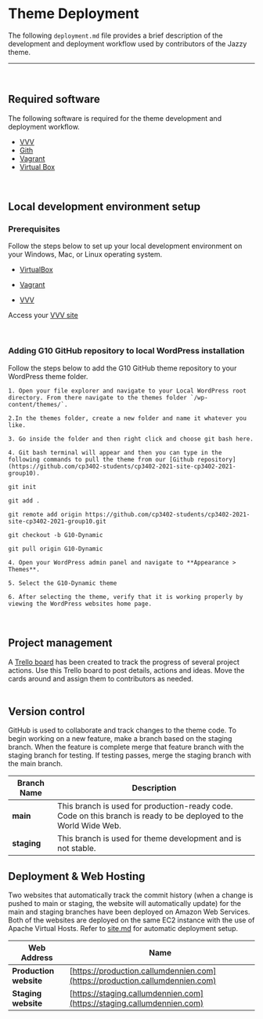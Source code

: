 # Theme Deployment
The following `deployment.md` file provides a brief description of the development and deployment workflow used by contributors of the Jazzy theme.

___

<br>

## Required software
The following software is required for the theme development and deployment workflow.
- [VVV](https://varyingvagrantvagrants.org/)
- [Gith](https://git-scm.com/)
- [Vagrant](https://www.vagrantup.com/)
- [Virtual Box](https://www.virtualbox.org/)

<br>

## Local development environment setup
### Prerequisites
Follow the steps below to set up your local development environment on your Windows, Mac, or Linux operating system.
<br>


* [VirtualBox](https://www.virtualbox.org/)

* [Vagrant](https://www.vagrantup.com/docs/installation)

* [VVV](https://varyingvagrantvagrants.org/docs/en-US/installation/)


Access your [VVV site](https://vvv.test.com)



<br>

### Adding G10 GitHub repository to local WordPress installation
Follow the steps below to add the G10 GitHub theme repository to your WordPress theme folder.
<br>
```
1. Open your file explorer and navigate to your Local WordPress root directory. From there navigate to the themes folder `/wp-content/themes/`.

2.In the themes folder, create a new folder and name it whatever you like.

3. Go inside the folder and then right click and choose git bash here.

4. Git bash terminal will appear and then you can type in the following commands to pull the theme from our [Github repository](https://github.com/cp3402-students/cp3402-2021-site-cp3402-2021-group10).

git init

git add .

git remote add origin https://github.com/cp3402-students/cp3402-2021-site-cp3402-2021-group10.git

git checkout -b G10-Dynamic

git pull origin G10-Dynamic

4. Open your WordPress admin panel and navigate to **Appearance > Themes**.

5. Select the G10-Dynamic theme

6. After selecting the theme, verify that it is working properly by viewing the WordPress websites home page.
```

<br>

## Project management
A [Trello board](https://trello.com/invite/b/sOGpE2zM/bf357bb64a6533dd8aebb13b321b3faf/content-managment-group-10) has been created to track the progress of several project actions. Use this Trello board to post details, actions and ideas. Move the cards around and assign them to contributors as needed.<br>
<br>

## Version control
GitHub is used to collaborate and track changes to the theme code. To begin working on a new feature, make a branch based on the staging branch. When the feature is complete merge that feature branch with the staging branch for testing. If testing passes, merge the staging branch with the main branch.<br>


Branch Name | Description
------------|------------
**main** | This branch is used for production-ready code. Code on this branch is ready to be deployed to the World Wide Web.<br>
**staging** | This branch is used for theme development and is not stable.<br>

## Deployment & Web Hosting
Two websites that automatically track the commit history (when a change is pushed to main or staging, the website will automatically update) for the main and staging branches have been deployed on Amazon Web Services. Both of the websites are deployed on the same EC2 instance with the use of Apache Virtual Hosts. Refer to [site.md](site.md) for automatic deployment setup.<br>

Web Address | Name
------------- | -------------
**Production website** | [https://production.callumdennien.com](https://production.callumdennien.com)
**Staging website** | [https://staging.callumdennien.com](https://staging.callumdennien.com)

